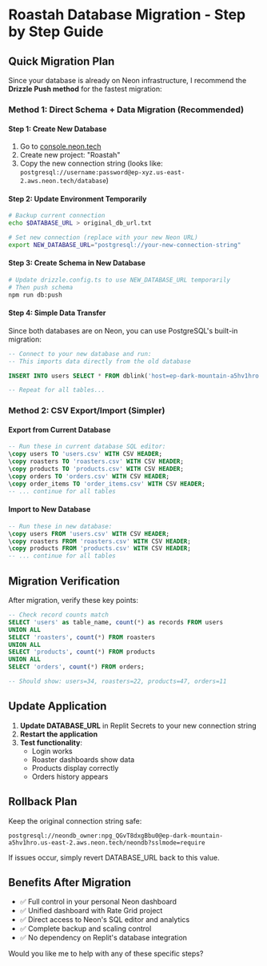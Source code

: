 # Roastah Database Migration - Step by Step Guide

## Quick Migration Plan

Since your database is already on Neon infrastructure, I recommend the **Drizzle Push method** for the fastest migration:

### Method 1: Direct Schema + Data Migration (Recommended)

#### Step 1: Create New Database
1. Go to [console.neon.tech](https://console.neon.tech)
2. Create new project: "Roastah"
3. Copy the new connection string (looks like: `postgresql://username:password@ep-xyz.us-east-2.aws.neon.tech/database`)

#### Step 2: Update Environment Temporarily
```bash
# Backup current connection
echo $DATABASE_URL > original_db_url.txt

# Set new connection (replace with your new Neon URL)
export NEW_DATABASE_URL="postgresql://your-new-connection-string"
```

#### Step 3: Create Schema in New Database
```bash
# Update drizzle.config.ts to use NEW_DATABASE_URL temporarily
# Then push schema
npm run db:push
```

#### Step 4: Simple Data Transfer
Since both databases are on Neon, you can use PostgreSQL's built-in migration:

```sql
-- Connect to your new database and run:
-- This imports data directly from the old database

INSERT INTO users SELECT * FROM dblink('host=ep-dark-mountain-a5hv1hro.us-east-2.aws.neon.tech port=5432 dbname=neondb user=neondb_owner password=npg_QGvT8dxgBbu0', 'SELECT * FROM users') AS t(id varchar, email varchar, first_name varchar, last_name varchar, profile_image_url varchar, role varchar, is_roaster_approved boolean, stripe_customer_id varchar, stripe_connect_account_id varchar, address_line_1 varchar, address_line_2 varchar, city varchar, state varchar, zip_code varchar, mfa_enabled boolean, mfa_secret varchar, backup_codes text[], last_backup_code_used timestamp, created_at timestamp, updated_at timestamp);

-- Repeat for all tables...
```

### Method 2: CSV Export/Import (Simpler)

#### Export from Current Database
```sql
-- Run these in current database SQL editor:
\copy users TO 'users.csv' WITH CSV HEADER;
\copy roasters TO 'roasters.csv' WITH CSV HEADER;
\copy products TO 'products.csv' WITH CSV HEADER;
\copy orders TO 'orders.csv' WITH CSV HEADER;
\copy order_items TO 'order_items.csv' WITH CSV HEADER;
-- ... continue for all tables
```

#### Import to New Database
```sql
-- Run these in new database:
\copy users FROM 'users.csv' WITH CSV HEADER;
\copy roasters FROM 'roasters.csv' WITH CSV HEADER;
\copy products FROM 'products.csv' WITH CSV HEADER;
-- ... continue for all tables
```

## Migration Verification

After migration, verify these key points:

```sql
-- Check record counts match
SELECT 'users' as table_name, count(*) as records FROM users
UNION ALL
SELECT 'roasters', count(*) FROM roasters
UNION ALL  
SELECT 'products', count(*) FROM products
UNION ALL
SELECT 'orders', count(*) FROM orders;

-- Should show: users=34, roasters=22, products=47, orders=11
```

## Update Application

1. **Update DATABASE_URL** in Replit Secrets to your new connection string
2. **Restart the application** 
3. **Test functionality**:
   - Login works
   - Roaster dashboards show data
   - Products display correctly
   - Orders history appears

## Rollback Plan

Keep the original connection string safe:
```
postgresql://neondb_owner:npg_QGvT8dxgBbu0@ep-dark-mountain-a5hv1hro.us-east-2.aws.neon.tech/neondb?sslmode=require
```

If issues occur, simply revert DATABASE_URL back to this value.

## Benefits After Migration
- ✅ Full control in your personal Neon dashboard
- ✅ Unified dashboard with Rate Grid project  
- ✅ Direct access to Neon's SQL editor and analytics
- ✅ Complete backup and scaling control
- ✅ No dependency on Replit's database integration

Would you like me to help with any of these specific steps?